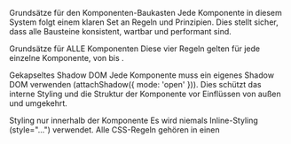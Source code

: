 Grundsätze für den Komponenten-Baukasten
Jede Komponente in diesem System folgt einem klaren Set an Regeln und Prinzipien. Dies stellt sicher, dass alle Bausteine konsistent, wartbar und performant sind.

Grundsätze für ALLE Komponenten
Diese vier Regeln gelten für jede einzelne Komponente, von <app-header> bis <input-field>.

Gekapseltes Shadow DOM
Jede Komponente muss ein eigenes Shadow DOM verwenden (attachShadow({ mode: 'open' })). Dies schützt das interne Styling und die Struktur der Komponente vor Einflüssen von außen und umgekehrt.

Styling nur innerhalb der Komponente
Es wird niemals Inline-Styling (style="...") verwendet. Alle CSS-Regeln gehören in einen <style>-Block innerhalb des Shadow DOM. Es werden klare, einfache Klassennamen verwendet.

Konfiguration über HTML-Attribute
Komponenten werden deklarativ über HTML-Attribute konfiguriert (z.B. <section-box title="Mein Titel">). Innerhalb der Komponente wird mit this.getAttribute('...') auf diese Werte zugegriffen.

Reaktion auf Attribut-Änderungen
Für dynamische Attribute (wie z.B. disabled) wird der attributeChangedCallback verwendet, um die Komponente bei Änderungen automatisch neu zu rendern oder anzupassen.

Zusätzliche Grundsätze für FORMULAR-Komponenten
Formular-Komponenten (wie <input-field>, <toggle-switch>) sind das Herzstück der Dateneingabe und folgen zusätzlichen, strengeren Regeln, damit sie sich wie native HTML-Formularelemente verhalten.

Standardisierte Attribute
Jede Formular-Komponente unterstützt die folgenden Standard-Attribute:

label: Die sichtbare Beschriftung für den Benutzer.

name: Der Name des Feldes, der beim Abschicken von Formularen verwendet wird (entspricht dem name-Attribut eines <input>).

value: Der initiale Wert des Feldes.

disabled: Ein boolesches Attribut, um die Komponente zu deaktivieren.

JavaScript-Properties für den Zustand
Der Zustand einer Komponente muss über JavaScript-Properties zugänglich sein.

component.value: Gibt den aktuellen Wert zurück oder setzt ihn.

component.checked (für Toggles/Checkboxes): Gibt true oder false zurück oder setzt den Zustand.

Synchronisation von Attribut und Zustand
Wenn ein Benutzer mit der Komponente interagiert (z.B. Text eingibt), muss sich nicht nur die .value-Property ändern, sondern auch das value-Attribut auf dem HTML-Element selbst (this.setAttribute('value', ...)) aktualisiert werden. Dies sorgt für einen konsistenten und im DOM sichtbaren Zustand.

change-Event auslösen
Wenn sich der Wert einer Komponente durch Benutzerinteraktion ändert, muss sie ein change-Event auslösen (this.dispatchEvent(new Event('change'))). Nur so kann die übergeordnete Anwendungslogik in app.js auf Änderungen reagieren.

Umgang mit <slot> (Klärung deines "Slot-frei"-Vorschlags)
Deine Idee, Komponenten "slot-frei" zu halten, ist für viele Komponenten genau richtig, aber wir sollten sie etwas präzisieren:

End-Komponenten wie <input-field> oder <form-button> sind in sich geschlossen. Sie brauchen keine externen Inhalte und sind daher slot-frei. Das macht sie robust und einfach.

Container-Komponenten wie <section-box> oder <app-header> sind dazu da, andere Komponenten zu umschließen. Ihre Kernaufgabe ist es, Struktur zu geben. Sie müssen daher Slots verwenden, um diesen Inhalt aufnehmen zu können.

Die Regel lautet also: Verwende Slots gezielt und nur dort, wo sie für die Komposition von Komponenten absolut notwendig sind (primär in Struktur-Komponenten).